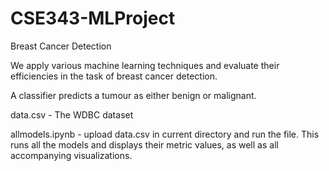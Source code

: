 # CSE343-MLProject
Breast Cancer Detection

We apply various machine learning techniques and evaluate their efficiencies in the task of breast cancer detection.

A classifier predicts a tumour as either benign or malignant.

data.csv - The WDBC dataset

allmodels.ipynb - upload data.csv in current directory and run the file. This runs all the models and displays their metric values, as well as all accompanying visualizations.
